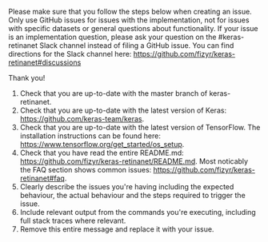Please make sure that you follow the steps below when creating an issue. Only use GitHub issues for issues with the
implementation, not for issues with specific datasets or general questions about functionality. If your issue is an
implementation question, please ask your question on the #keras-retinanet Slack channel instead of filing a GitHub
issue. You can find directions for the Slack channel here: https://github.com/fizyr/keras-retinanet#discussions

Thank you!

1. Check that you are up-to-date with the master branch of keras-retinanet.
2. Check that you are up-to-date with the latest version of Keras: https://github.com/keras-team/keras.
3. Check that you are up-to-date with the latest version of TensorFlow. The installation instructions can be found
   here: https://www.tensorflow.org/get_started/os_setup.
4. Check that you have read the entire README.md: https://github.com/fizyr/keras-retinanet/README.md. Most noticably the
   FAQ section shows common issues: https://github.com/fizyr/keras-retinanet#faq.
5. Clearly describe the issues you're having including the expected behaviour, the actual behaviour and the steps
   required to trigger the issue.
6. Include relevant output from the commands you're executing, including full stack traces where relevant.
7. Remove this entire message and replace it with your issue.

